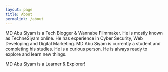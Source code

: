```yaml
---
layout: page
title: About
permalink: /about
---
```


MD Abu Siyam is a Tech Blogger  & Wannabe Filmmaker. He is mostly known as TechneSiyam online. He has experience in Cyber Security, Web Developing and Digital Marketing. MD Abu Siyam is currently a student and completing his studies. He is a curious person. He is always ready to explore and learn new things.

MD Abu Siyam is a Learner & Explorer!
